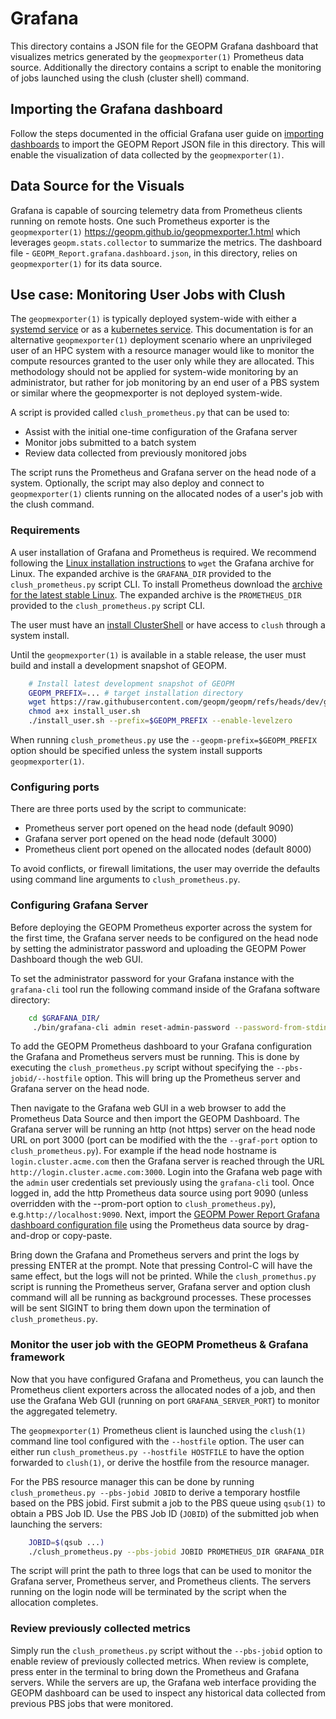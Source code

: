 # Grafana

This directory contains a JSON file for the GEOPM Grafana dashboard that
visualizes metrics generated by the `geopmexporter(1)` Prometheus data source.
Additionally the directory contains a script to enable the monitoring of jobs
launched using the clush (cluster shell) command.


## Importing the Grafana dashboard

Follow the steps documented in the official Grafana user guide on [importing
dashboards](https://grafana.com/docs/grafana/latest/dashboards/build-dashboards/import-dashboards)
to import the GEOPM Report JSON file in this directory.  This will enable the
visualization of data collected by the `geopmexporter(1)`.


## Data Source for the Visuals

Grafana is capable of sourcing telemetry data from Prometheus clients running on
remote hosts. One such Prometheus exporter is the `geopmexporter(1)`
<https://geopm.github.io/geopmexporter.1.html> which leverages
`geopm.stats.collector` to summarize the metrics. The dashboard file -
`GEOPM_Report.grafana.dashboard.json`, in this directory, relies on
`geopmexporter(1)` for its data source.


## Use case: Monitoring User Jobs with Clush

The `geopmexporter(1)` is typically deployed system-wide with either a [systemd
service](https://geopm.github.io/geopmexporter.1.html#systemd-service) or as a
[kubernetes service](https://github.com/cmcantalupo/geopm/tree/prometheus/integration/k8#deploying-prometheus-client-in-kubernetes).
This documentation is for an alternative `geopmexporter(1)` deployment scenario
where an unprivileged user of an HPC system with a resource manager would like
to monitor the compute resources granted to the user only while they are
allocated.  This methodology should not be applied for system-wide monitoring by
an administrator, but rather for job monitoring by an end user of a PBS system
or similar where the geopmexporter is not deployed system-wide.

A script is provided called `clush_prometheus.py` that can be used to:

- Assist with the initial one-time configuration of the Grafana server
- Monitor jobs submitted to a batch system
- Review data collected from previously monitored jobs

The script runs the Prometheus and Grafana server on the head node of a
system. Optionally, the script may also deploy and connect to `geopmexporter(1)`
clients running on the allocated nodes of a user's job with the clush command.


### Requirements

A user installation of Grafana and Prometheus is required.  We recommend
following the [Linux installation
instructions](https://grafana.com/grafana/download?platform=linux) to `wget` the
Grafana archive for Linux.  The expanded archive is the `GRAFANA_DIR` provided
to the `clush_prometheus.py` script CLI.  To install Prometheus download
the [archive for the latest stable Linux](https://prometheus.io/download/).  The
expanded archive is the `PROMETHEUS_DIR` provided to the
`clush_prometheus.py` script CLI.

The user must have an [install
ClusterShell]((https://clustershell.readthedocs.io/en/latest/install.html)) or
have access to `clush` through a system install.

Until the `geopmexporter(1)` is available in a stable release, the user must
build and install a development snapshot of GEOPM.

```bash
    # Install latest development snapshot of GEOPM
    GEOPM_PREFIX=... # target installation directory
    wget https://raw.githubusercontent.com/geopm/geopm/refs/heads/dev/geopmdpy/install_user.sh
    chmod a+x install_user.sh
    ./install_user.sh --prefix=$GEOPM_PREFIX --enable-levelzero
```

When running `clush_prometheus.py` use the `--geopm-prefix=$GEOPM_PREFIX` option
should be specified unless the system install supports `geopmexporter(1)`.


### Configuring ports

There are three ports used by the script to communicate:

- Prometheus server port opened on the head node (default 9090)
- Grafana server port opened on the head node (default 3000)
- Prometheus client port opened on the allocated nodes (default 8000)

To avoid conflicts, or firewall limitations, the user may override the defaults
using command line arguments to `clush_prometheus.py`.

### Configuring Grafana Server

Before deploying the GEOPM Prometheus exporter across the system for the first
time, the Grafana server needs to be configured on the head node by setting the
administrator password and uploading the GEOPM Power Dashboard though the web
GUI.

To set the administrator password for your Grafana instance with the `grafana-cli`
tool run the following command inside of the Grafana software directory:

```bash
    cd $GRAFANA_DIR/
     ./bin/grafana-cli admin reset-admin-password --password-from-stdin
```

To add the GEOPM Prometheus dashboard to your Grafana configuration the Grafana
and Prometheus servers must be running.  This is done by executing the
`clush_prometheus.py` script without specifying the `--pbs-jobid/--hostfile` option.  This
will bring up the Prometheus server and Grafana server on the head node.

Then navigate to the Grafana web GUI in a web browser to add the Prometheus Data
Source and then import the GEOPM Dashboard.  The Grafana server will be running an
http (not https) server on the head node URL on port 3000 (port can be modified
with the the `--graf-port` option to `clush_prometheus.py`).  For example if the
head node hostname is `login.cluster.acme.com` then the Grafana server is
reached through the URL `http://login.cluster.acme.com:3000`.  Login into the
Grafana web page with the `admin` user credentials set previously using the
`grafana-cli` tool.  Once logged in, add the http Prometheus data source using
port 9090 (unless overridden with the --prom-port option to
`clush_prometheus.py`), e.g.`http://localhost:9090`.  Next, import the [GEOPM
Power Report Grafana dashboard configuration
file](https://raw.githubusercontent.com/geopm/geopm/refs/heads/dev/integration/grafana/GEOPM_Report.grafana.dashboard.json)
using the Prometheus data source by drag-and-drop or copy-paste.

Bring down the Grafana and Prometheus servers and print the logs by pressing
ENTER at the prompt.  Note that pressing Control-C will have the same effect,
but the logs will not be printed.  While the `clush_promethus.py` script is
running the Prometheus server, Grafana server and option clush command will all
be running as background processes.  These processes will be sent SIGINT to
bring them down upon the termination of `clush_prometheus.py`.

### Monitor the user job with the GEOPM Prometheus & Grafana framework

Now that you have configured Grafana and Prometheus, you can launch the Prometheus
client exporters across the allocated nodes of a job, and then use the Grafana Web GUI
(running on port `GRAFANA_SERVER_PORT`) to monitor the aggregated telemetry.

The `geopmexporter(1)` Prometheus client is launched using the `clush(1)`
command line tool configured with the `--hostfile` option.  The user can either
run `clush_prometheus.py --hostfile HOSTFILE` to have the option forwarded to
`clush(1)`, or derive the hostfile from the resource manager.

For the PBS resource manager this can be done by running `clush_prometheus.py --pbs-jobid JOBID`
to derive a temporary hostfile based on the PBS jobid.  First submit a job to
the PBS queue using `qsub(1)` to obtain a PBS Job ID.  Use the PBS Job ID
(`JOBID`) of the submitted job when launching the servers:

```bash
    JOBID=$(qsub ...)
    ./clush_prometheus.py --pbs-jobid JOBID PROMETHEUS_DIR GRAFANA_DIR

```

The script will print the path to three logs that can be used to monitor the
Grafana server, Prometheus server, and Prometheus clients.  The servers running
on the login node will be terminated by the script when the allocation
completes.


### Review previously collected metrics

Simply run the `clush_prometheus.py` script without the `--pbs-jobid` option to
enable review of previously collected metrics.  When review is complete, press
enter in the terminal to bring down the Prometheus and Grafana servers.  While
the servers are up, the Grafana web interface providing the GEOPM dashboard can
be used to inspect any historical data collected from previous PBS jobs that
were monitored.
